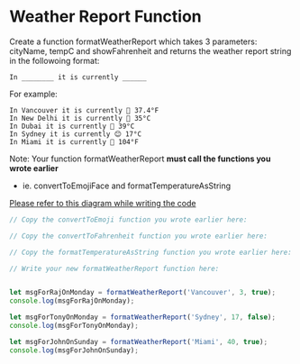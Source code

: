 # Weather Report Function

Create a function formatWeatherReport which
takes 3 parameters: cityName, tempC and showFahrenheit
and returns the weather report string in the followoing format:

```
In ________ it is currently ______
```

For example:

```
In Vancouver it is currently 🥶 37.4°F 
In New Delhi it is currently 🥵 35°C 
In Dubai it is currently 🥵 39°C 
In Sydney it is currently 😊 17°C 
In Miami it is currently 🥵 104°F
```

Note: Your function formatWeatherReport **must call the functions you wrote earlier**
 - ie. convertToEmojiFace and formatTemperatureAsString

[Please refer to this diagram while writing the code](https://raw.githubusercontent.com/McLarenCollege/public_images/main/dc41e5976e1acf77.png)


```js
// Copy the convertToEmoji function you wrote earlier here:

// Copy the convertToFahrenheit function you wrote earlier here:

// Copy the formatTemperatureAsString function you wrote earlier here:

// Write your new formatWeatherReport function here:


let msgForRajOnMonday = formatWeatherReport('Vancouver', 3, true);
console.log(msgForRajOnMonday);

let msgForTonyOnMonday = formatWeatherReport('Sydney', 17, false);
console.log(msgForTonyOnMonday);

let msgForJohnOnSunday = formatWeatherReport('Miami', 40, true);
console.log(msgForJohnOnSunday);



```